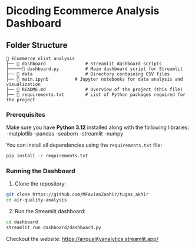 # Dicoding Ecommerce Analysis Dashboard

## Folder Structure

```plaintext
📂 ECommerce_olist_analysis
├── 📂 dashboard               # Streamlit dashboard scripts
├─────📄 dashboard.py          # Main dashboard script for Streamlit
├── 📂 data                    # Directory containing CSV files
├── 📄 main.ipynb          # Jupyter notebooks for data analysis and visualization
├── 📄 README.md               # Overview of the project (this file)
├── 📄 requirements.txt        # List of Python packages required for the project
```

### Prerequisites

Make sure you have **Python 3.12** installed along with the following libraries:
-matplotlib
-pandas
-seaborn
-streamlit
-numpy

You can install all dependencies using the `requirements.txt` file:

```bash
pip install -r requirements.txt
```

### Running the Dashboard

1. Clone the repository:

```bash
git clone https://github.com/MFavianZaahir/tugas_akhir
cd air-quality-analysis
```

2. Run the Streamlit dashboard:

```bash
cd dashboard
streamlit run dashboard/dashboard.py
```

Checkout the website: https://airqualityanalytics.streamlit.app/